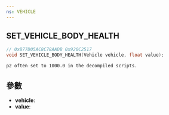 ```yaml
---
ns: VEHICLE
---
```

## SET_VEHICLE_BODY_HEALTH

```c
// 0xB77D05AC8C78AADB 0x920C2517
void SET_VEHICLE_BODY_HEALTH(Vehicle vehicle, float value);
```

```
p2 often set to 1000.0 in the decompiled scripts.  
```

## 參數
* **vehicle**: 
* **value**: 

